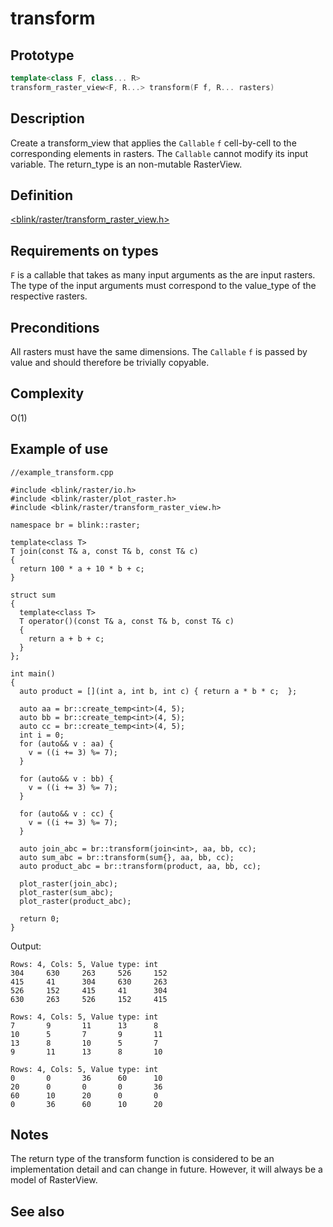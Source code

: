 # transform

## Prototype
```cpp
template<class F, class... R>
transform_raster_view<F, R...> transform(F f, R... rasters)
```

## Description
Create a transform_view that applies the `Callable` `f` cell-by-cell to the corresponding elements in rasters.  The `Callable` cannot modify its input variable. The return_type is an non-mutable RasterView.

## Definition
[<blink/raster/transform_raster_view.h>](./../../include/blink/raster/transform_raster_view.h)

## Requirements on types
`F` is a callable that takes as many input arguments as the are input rasters. The type of the input arguments must correspond to the value_type of the respective rasters.  

## Preconditions
All rasters must have the same dimensions. The `Callable` `f` is passed by value and should therefore be trivially copyable.

## Complexity
O(1)

## Example of use
```
//example_transform.cpp

#include <blink/raster/io.h>
#include <blink/raster/plot_raster.h>
#include <blink/raster/transform_raster_view.h>

namespace br = blink::raster;

template<class T>
T join(const T& a, const T& b, const T& c)
{
  return 100 * a + 10 * b + c;
}

struct sum
{
  template<class T>
  T operator()(const T& a, const T& b, const T& c) 
  {
    return a + b + c;
  }
};

int main()
{
  auto product = [](int a, int b, int c) { return a * b * c;  };
  
  auto aa = br::create_temp<int>(4, 5);
  auto bb = br::create_temp<int>(4, 5);
  auto cc = br::create_temp<int>(4, 5);
  int i = 0;
  for (auto&& v : aa) {
    v = ((i += 3) %= 7);
  }

  for (auto&& v : bb) {
    v = ((i += 3) %= 7);
  }

  for (auto&& v : cc) {
    v = ((i += 3) %= 7);
  }

  auto join_abc = br::transform(join<int>, aa, bb, cc);
  auto sum_abc = br::transform(sum{}, aa, bb, cc);
  auto product_abc = br::transform(product, aa, bb, cc);

  plot_raster(join_abc);
  plot_raster(sum_abc);
  plot_raster(product_abc);

  return 0;
}
```
Output:
```
Rows: 4, Cols: 5, Value type: int
304     630     263     526     152
415     41      304     630     263
526     152     415     41      304
630     263     526     152     415

Rows: 4, Cols: 5, Value type: int
7       9       11      13      8
10      5       7       9       11
13      8       10      5       7
9       11      13      8       10

Rows: 4, Cols: 5, Value type: int
0       0       36      60      10
20      0       0       0       36
60      10      20      0       0
0       36      60      10      20
```

## Notes
The return type of the transform function is considered to be an implementation detail and can change in future. However, it will always be a model of RasterView.

## See also
